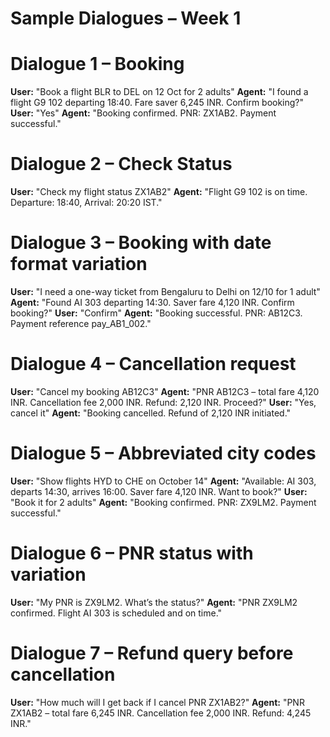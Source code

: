 # Sample Dialogues – Week 1

# Dialogue 1 – Booking
**User:** "Book a flight BLR to DEL on 12 Oct for 2 adults"
**Agent:** "I found a flight G9 102 departing 18:40. Fare saver 6,245 INR. Confirm booking?"
**User:** "Yes"
**Agent:** "Booking confirmed. PNR: ZX1AB2. Payment successful."

# Dialogue 2 – Check Status
**User:** "Check my flight status ZX1AB2"
**Agent:** "Flight G9 102 is on time. Departure: 18:40, Arrival: 20:20 IST."

# Dialogue 3 – Booking with date format variation
**User:** "I need a one-way ticket from Bengaluru to Delhi on 12/10 for 1 adult"
**Agent:** "Found AI 303 departing 14:30. Saver fare 4,120 INR. Confirm booking?"
**User:** "Confirm"
**Agent:** "Booking successful. PNR: AB12C3. Payment reference pay_AB1_002."

# Dialogue 4 – Cancellation request
**User:** "Cancel my booking AB12C3"
**Agent:** "PNR AB12C3 – total fare 4,120 INR. Cancellation fee 2,000 INR. Refund: 2,120 INR. Proceed?"
**User:** "Yes, cancel it"
**Agent:** "Booking cancelled. Refund of 2,120 INR initiated."

# Dialogue 5 – Abbreviated city codes
**User:** "Show flights HYD to CHE on October 14"
**Agent:** "Available: AI 303, departs 14:30, arrives 16:00. Saver fare 4,120 INR. Want to book?"
**User:** "Book it for 2 adults"
**Agent:** "Booking confirmed. PNR: ZX9LM2. Payment successful."

# Dialogue 6 – PNR status with variation
**User:** "My PNR is ZX9LM2. What’s the status?"
**Agent:** "PNR ZX9LM2 confirmed. Flight AI 303 is scheduled and on time."

# Dialogue 7 – Refund query before cancellation
**User:** "How much will I get back if I cancel PNR ZX1AB2?"
**Agent:** "PNR ZX1AB2 – total fare 6,245 INR. Cancellation fee 2,000 INR. Refund: 4,245 INR."